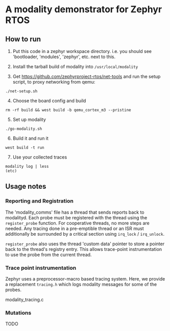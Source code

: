 # A modality demonstrator for Zephyr RTOS

## How to run
1. Put this code in a zephyr workspace directory. i.e. you should see
   'bootloader, 'modules', 'zephyr', etc. next to this.

2. Install the tarball build of modality into `/usr/local/modality`

3. Get https://github.com/zephyrproject-rtos/net-tools and run the
   setup script, to proxy networking from qemu:
```
./net-setup.sh
```

4. Choose the board config and build
```
rm -rf build && west build -b qemu_cortex_m3 --pristine
```

5. Set up modality
```
./go-modality.sh
```

6. Build it and run it
```
west build -t run
```

7. Use your collected traces
```
modality log | less
(etc)
```

## Usage notes
### Reporting and Registration
The 'modality_comms' file has a thread that sends reports back to
modalityd. Each probe must be registered with the thread using the
`register_probe` function. For cooperative threads, no more steps are
needed.  Any tracing done in a pre-emptible thread or an ISR must
additionally be surrounded by a critical section using `irq_lock` /
`irq_unlock`.

`register_probe` also uses the thread 'custom data' pointer to store a
pointer back to the thread's registry entry. This allows trace-point
instrumentation to use the probe from the current thread.

### Trace point instrumentation
Zephyr uses a preprocessor-macro based tracing system. Here, we
provide a replacement `tracing.h` which logs modality messages for
some of the probes.

modality_tracing.c 

### Mutations
TODO
